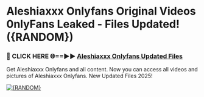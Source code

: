 # Aleshiaxxx Onlyfans Original Videos 0nlyFans Leaked - Files Updated! ({RANDOM})

<h3>🔴 CLICK HERE 🌐==►► <a href="https://betterlinks.top/A2PfLJ" rel="nofollow">Aleshiaxxx Onlyfans Updated Files</a></h3>

Get Aleshiaxxx Onlyfans and all content. Now you can access all videos and pictures of Aleshiaxxx Onlyfans. New Updated Files 2025!

[![{RANDOM}](https://i.imgur.com/ppqm5kG.gif)](https://betterlinks.top/A2PfLJ)